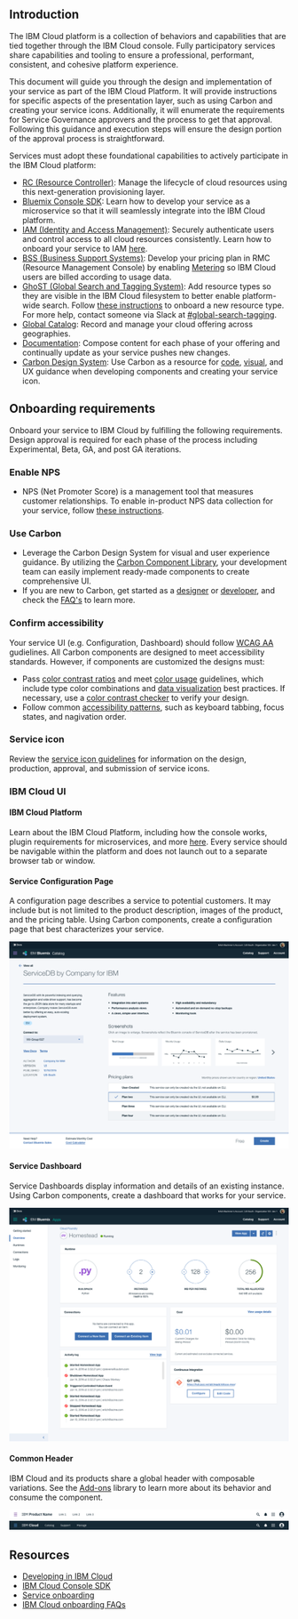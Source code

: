 ## Introduction

The IBM Cloud platform is a collection of behaviors and capabilities that are tied together through the IBM Cloud console. Fully participatory services share capabilities and tooling to ensure a professional, performant, consistent, and cohesive platform experience.

This document will guide you through the design and implementation of your service as part of the IBM Cloud Platform. It will provide instructions for specific aspects of the presentation layer, such as using Carbon and creating your service icons. Additionally, it will enumerate the requirements for Service Governance approvers and the process to get that approval. Following this guidance and execution steps will ensure the design portion of the approval process is straightforward.


Services must adopt these foundational capabilities to actively participate in the IBM Cloud platform:

* [RC (Resource Controller)](https://console.stage1.bluemix.net/docs/developing/resource-controller/overview.html#resource-controller): Manage the lifecycle of cloud resources using this next-generation provisioning layer.
* [Bluemix Console SDK](https://console.stage1.bluemix.net/docs/developing/console-sdk/index.html#getting-started): Learn how to develop your service as a microservice so that it will seamlessly integrate into the IBM Cloud platform.  
* [IAM (Identity and Access Management)](https://console.stage1.bluemix.net/docs/developing/Access-Management/index.html#iam_features): Securely authenticate users and control access to all cloud resources consistently. Learn how to onboard your service to IAM [here](https://console.stage1.bluemix.net/docs/developing/Access-Management/checklist_overview.html#getting-started-onboarding-overview).
* [BSS (Business Support Systems)](https://console.stage1.bluemix.net/docs/services/onboarding/new_service.html#onboarding-a-new-service-into-bluemix): Develop your pricing plan in RMC (Resource Management Console) by enabling [Metering](https://console.stage1.bluemix.net/docs/developing/metering/index.html#reporting_resource_usage) so IBM Cloud users are billed according to usage data.
* [GhoST (Global Search and Tagging System)](https://console.stage1.bluemix.net/docs/developing/GhoST/onboard.html#getting-started): Add resource types so they are visible in the IBM Cloud filesystem to better enable platform-wide search. Follow [these instructions](https://ibm.ent.box.com/s/qopacahpyg34z2urevv74mter742yfse) to onboard a new resource type. For more help, contact someone via Slack at [#global-search-tagging](https://ibm-cloudplatform.slack.com/messages/C11F8KA1Z/details/).
* [Global Catalog](https://console.stage1.bluemix.net/docs/developing/resource-catalog/index.html#global_catalog_overview): Record and manage your cloud offering across geographies.
* [Documentation](https://console.stage1.bluemix.net/docs/developing/writing/index.html#get-started): Compose content for each phase of your offering and continually update as your service pushes new changes.
* [Carbon Design System](http://design-system.stage1.mybluemix.net/): Use Carbon as a resource for [code](https://github.com/carbon-design-system/carbon-components), [visual](https://github.com/carbon-design-system/carbon-design-kit), and UX guidance when developing components and creating your service icon.


## Onboarding requirements

Onboard your service to IBM Cloud by fulfilling the following requirements. Design approval is required for each phase of the process including Experimental, Beta, GA, and post GA iterations.

### Enable NPS
* NPS (Net Promoter Score) is a management tool that measures customer relationships. To enable in-product NPS data collection for your service, follow [these instructions](https://pages.github.ibm.com/Bluemix/platform-analytics/data/nps/).

### Use Carbon
* Leverage the Carbon Design System for visual and user experience guidance. By utilizing the [Carbon Component Library](https://github.com/carbon-design-system/carbon-components), your development team can easily implement ready-made components to create comprehensive UI.
* If you are new to Carbon, get started as a [designer](http://carbondesignsystem.com/getting-started/designers) or [developer](http://carbondesignsystem.com/getting-started/developers), and check the [FAQ's](http://carbondesignsystem.com/getting-started/FAQ) to learn more.

### Confirm accessibility
Your service UI (e.g. Configuration, Dashboard) should follow [WCAG AA](https://www.w3.org/WAI/WCAG20/quickref/) gudielines. All Carbon components are designed to meet accessibility standards. However, if components are customized the designs must:

* Pass [color contrast ratios](https://www.w3.org/TR/UNDERSTANDING-WCAG20/visual-audio-contrast-contrast.html) and meet [color usage](http://carbondesignsystem.com/style/colors/usage) guidelines, which include type color combinations and [data visualization](http://carbondesignsystem.com/data-vis/overview/colors) best practices. If necessary, use a [color contrast checker](https://marijohannessen.github.io/color-contrast-checker/) to verify your design.
* Follow common [accessibility patterns](http://carbondesignsystem.com/guidelines/accessibility), such as keyboard tabbing, focus states, and nagivation order. 

### Service icon
Review the [service icon guidelines](#) for information on the design, production, approval, and submission of service icons.

### IBM Cloud UI
#### IBM Cloud Platform
Learn about the IBM Cloud Platform, including how the console works, plugin requirements for microservices, and more [here](https://console.stage1.bluemix.net/docs/developing/console-sdk/global-console.html#bluemix-global-console-overview). Every service should be navigable within the platform and does not launch out to a separate browser tab or window.

#### Service Configuration Page
A configuration page describes a service to potential customers. It may include but is not limited to the product description, images of the product, and the pricing table. Using Carbon components, create a configuration page that best characterizes your service.

![Service configuration page](images/sp-config-1.png)

#### Service Dashboard
Service Dashboards display information and details of an existing instance. Using Carbon components, create a dashboard that works for your service.

![Service dashboard](images/sp-dashboard-1.png)

#### Common Header
IBM Cloud and its products share a global header with composable variations. See the [Add-ons](carbondesignsystem.com/add-ons/header/code) library to learn more about its behavior and consume the component.

![IBM generic header](images/sp-header-1.png)
![IBM Cloud header](images/sp-header-2.png)


## Resources
* [Developing in IBM Cloud](https://console.stage1.bluemix.net/docs/developing/index.html)
* [IBM Cloud Console SDK](https://console.stage1.bluemix.net/docs/developing/console-sdk/index.html#getting-started)
* [Service onboarding](https://console.stage1.bluemix.net/onboarding/login)
* [IBM Cloud onboarding FAQs](https://apps.na.collabserv.com/wikis/home?lang=en-us#!/wiki/We288cdeb7a36_44d6_aeb9_a4c703715b90/page/FAQs)
